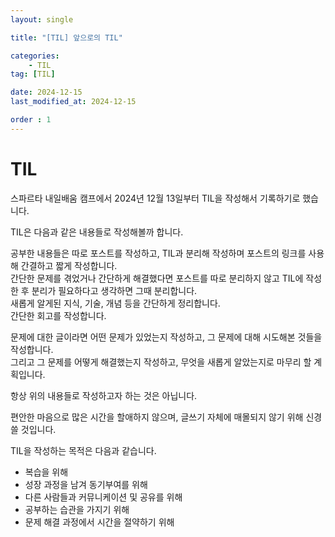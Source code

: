 ```yaml
---
layout: single

title: "[TIL] 앞으로의 TIL"

categories:
    - TIL
tag: [TIL]

date: 2024-12-15
last_modified_at: 2024-12-15

order : 1
---
```


# TIL

스파르타 내일배움 캠프에서 2024년 12월 13일부터 TIL을 작성해서 기록하기로 했습니다.

TIL은 다음과 같은 내용들로 작성해볼까 합니다.

공부한 내용들은 따로 포스트를 작성하고, TIL과 분리해 작성하며 포스트의 링크를 사용해 간결하고 짧게 작성합니다.  
간단한 문제를 겪었거나 간단하게 해결했다면 포스트를 따로 분리하지 않고 TIL에 작성한 후 분리가 필요하다고 생각하면 그때 분리합니다.  
새롭게 알게된 지식, 기술, 개념 등을 간단하게 정리합니다.  
간단한 회고를 작성합니다.

문제에 대한 글이라면 어떤 문제가 있었는지 작성하고, 그 문제에 대해 시도해본 것들을 작성합니다.  
그리고 그 문제를 어떻게 해결했는지 작성하고, 무엇을 새롭게 알았는지로 마무리 할 계획입니다.

항상 위의 내용들로 작성하고자 하는 것은 아닙니다.

편안한 마음으로 많은 시간을 할애하지 않으며, 글쓰기 자체에 매몰되지 않기 위해 신경쓸 것입니다.

TIL을 작성하는 목적은 다음과 같습니다.

+ 복습을 위해
+ 성장 과정을 남겨 동기부여를 위해
+ 다른 사람들과 커뮤니케이션 및 공유를 위해
+ 공부하는 습관을 가지기 위해
+ 문제 해결 과정에서 시간을 절약하기 위해